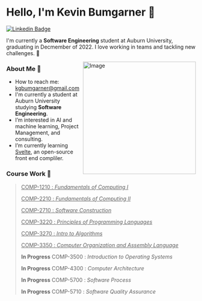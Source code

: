 # Hello, I'm **Kevin Bumgarner** 👋       
[![Linkedin Badge](https://img.shields.io/badge/LinkedIn-0077B5?style=for-the-badge&logo=linkedin&logoColor=white)](https://www.linkedin.com/in/kgbumgarner/)

I'm currently a **Software Engineering** student at Auburn University, graduating in Decmember of 2022. I love working in teams and tackling new challenges. 🚀

<img align="right" alt="Image" src="https://user-images.githubusercontent.com/46378444/156278495-7dbff0b2-6a1e-4a31-af74-c1e046a59a70.png" width="300px"/>


### About Me 🤠
- How to reach me: kgbumgarner@gmail.com
- I'm currently a student at Auburn University studying **Software Engineering**.
- I’m interested in AI and machine learning, Project Management, and consulting.
- I’m currently learning [Svelte](https://svelte.dev/), an open-source front end compliler.

### Course Work 📘
> <a href="https://github.com/kgbumgarner/Undergrad/tree/main/COMP%201210" target="_blank" style="text-decorations:none; color:inherit;">COMP-1210 : _Fundamentals of Computing I_</a>
> 
> <a href="https://github.com/kgbumgarner/Undergrad/tree/main/COMP_2210" target="_blank" style="text-decorations:none; color:inherit;">COMP-2210 : _Fundamentals of Computing II_</a>
> 
> <a href="https://github.com/kgbumgarner/Undergrad/tree/main/COMP_2710" target="_blank" style="text-decorations:none; color:inherit;">COMP-2710 : _Software Construction_</a>
> 
> <a href="https://github.com/kgbumgarner/Undergrad/tree/main/COMP_3220" target="_blank" style="text-decorations:none; color:inherit;">COMP-3220 : _Principles of Programming Languages_</a>
>
> <a href="https://github.com/kgbumgarner/Undergrad/tree/main/COMP_3270" target="_blank" style="text-decorations:none; color:inherit;">COMP-3270 : _Intro to Algorithms_</a>
> 
> <a href="https://github.com/kgbumgarner/Undergrad/tree/main/COMP_3350" target="_blank" style="text-decorations:none; color:inherit;">COMP-3350 : _Computer Organization and Assembly Language_</a>
> 
> **In Progress** COMP-3500 : _Introduction to Operating Systems_
> 
> **In Progress** COMP-4300 : _Computer Architecture_
> 
> **In Progress** COMP-5700 : _Software Process_
> 
> **In Progress** COMP-5710 : _Software Quality Assurance_


<!---
kgbumgarner/kgbumgarner is a ✨ special ✨ repository because its `README.md` (this file) appears on your GitHub profile.
You can click the Preview link to take a look at your changes.
--->
